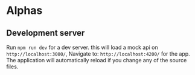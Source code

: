 # Alphas

## Development server

Run `npm run dev` for a dev server. this will load a mock api on `http://localhost:3000/`, Navigate to: `http://localhost:4200/` for the app. The application will automatically reload if you change any of the source files.

